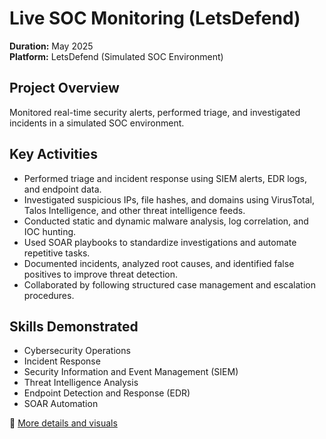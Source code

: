 # Live SOC Monitoring (LetsDefend)

**Duration:** May 2025  
**Platform:** LetsDefend (Simulated SOC Environment)

## Project Overview
Monitored real-time security alerts, performed triage, and investigated incidents in a simulated SOC environment.

## Key Activities
- Performed triage and incident response using SIEM alerts, EDR logs, and endpoint data.
- Investigated suspicious IPs, file hashes, and domains using VirusTotal, Talos Intelligence, and other threat intelligence feeds.
- Conducted static and dynamic malware analysis, log correlation, and IOC hunting.
- Used SOAR playbooks to standardize investigations and automate repetitive tasks.
- Documented incidents, analyzed root causes, and identified false positives to improve threat detection.
- Collaborated by following structured case management and escalation procedures.

## Skills Demonstrated
- Cybersecurity Operations
- Incident Response
- Security Information and Event Management (SIEM)
- Threat Intelligence Analysis
- Endpoint Detection and Response (EDR)
- SOAR Automation

🔗 [More details and visuals](https://github.com/RicardoServilla)
